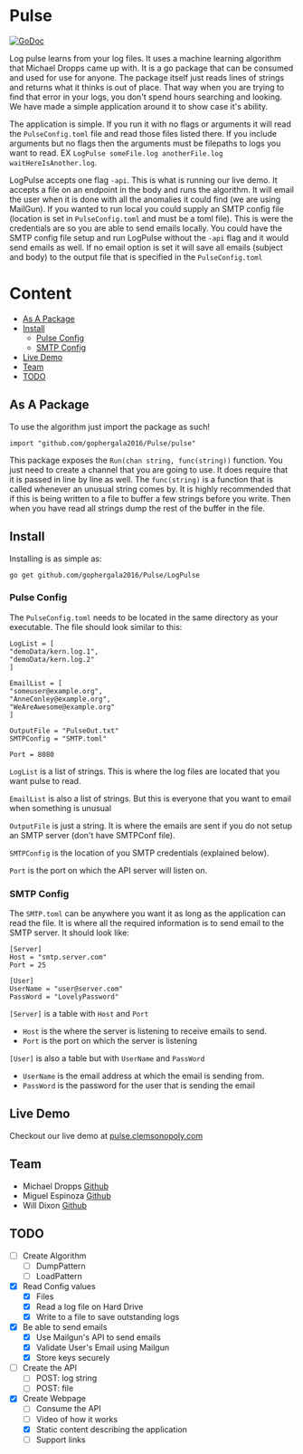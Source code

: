 # Pulse
[![GoDoc](https://godoc.org/github.com/gophergala2016/Pulse?status.svg)](https://godoc.org/github.com/gophergala2016/Pulse)

Log pulse learns from your log files. It uses a machine learning algorithm that Michael Dropps came up with. It is a go package that can be consumed and used for use for anyone. The package itself just reads lines of strings and returns what it thinks is out of place. That way when you are trying to find that error in your logs, you don't spend hours searching and looking. We have made a simple application around it to show case it's ability.

The application is simple. If you run it with no flags or arguments it will read the `PulseConfig.toml` file and read those files listed there. If you include arguments but no flags then the arguments must be filepaths to logs you want to read. EX `LogPulse someFile.log anotherFile.log waitHereIsAnother.log`.

LogPulse accepts one flag `-api`. This is what is running our live demo. It accepts a file on an endpoint in the body and runs the algorithm. It will email the user when it is done with all the anomalies it could find (we are using MailGun). If you wanted to run local you could supply an SMTP config file (location is set in `PulseConfig.toml` and must be a toml file). This is were the credentials are so you are able to send emails locally. You could have the SMTP config file setup and run LogPulse without the `-api` flag and it would send emails as well. If no email option is set it will save all emails (subject and body) to the output file that is specified in the `PulseConfig.toml`

# Content
- [As A Package](#as-a-package)
- [Install](#install)
  - [Pulse Config](#pulse-config)
  - [SMTP Config](#smtp-config)
- [Live Demo](#live-demo)
- [Team](#team)
- [TODO](#todo)

## As A Package
To use the algorithm just import the package as such!

`import "github.com/gophergala2016/Pulse/pulse"`

This package exposes the `Run(chan string, func(string))` function. You just need to create a channel that you are going to use. It does require that it is passed in line by line as well. The `func(string)` is a function that is called whenever an unusual string comes by. It is highly recommended that if this is being written to a file to buffer a few strings before you write. Then when you have read all strings dump the rest of the buffer in the file.

## Install
Installing is as simple as:

`go get github.com/gophergala2016/Pulse/LogPulse`

### Pulse Config
The `PulseConfig.toml` needs to be located in the same directory as your executable. The file should look similar to this:
```
LogList = [
"demoData/kern.log.1",
"demoData/kern.log.2"
]

EmailList = [
"someuser@example.org",
"AnneConley@example.org",
"WeAreAwesome@example.org"
]

OutputFile = "PulseOut.txt"
SMTPConfig = "SMTP.toml"

Port = 8080
```
`LogList` is a list of strings. This is where the log files are located that you want pulse to read.


`EmailList` is also a list of strings. But this is everyone that you want to email when something is unusual

`OutputFile` is just a string. It is where the emails are sent if you do not setup an SMTP server (don't have SMTPConf file).

`SMTPConfig` is the location of you SMTP credentials (explained below).

`Port` is the port on which the API server will listen on.

### SMTP Config
The `SMTP.toml` can be anywhere you want it as long as the application can read the file. It is where all the required information is to send email to the SMTP server. It should look like:
```
[Server]
Host = "smtp.server.com"
Port = 25

[User]
UserName = "user@server.com"
PassWord = "LovelyPassword"
```
`[Server]` is a table with `Host` and `Port`
- `Host` is the where the server is listening to receive emails to send.
- `Port` is the port on which the server is listening

`[User]` is also a table but with `UserName` and `PassWord`
- `UserName` is the email address at which the email is sending from.
- `PassWord` is the password for the user that is sending the email
 
## Live Demo

Checkout our live demo at [pulse.clemsonopoly.com](http://pulse.clemsonopoly.com#live-demo)

## Team
- Michael Dropps [Github](https://github.com/michaeldropps)
- Miguel Espinoza [Github](https://github.com/miguelespinoza)
- Will Dixon [Github](https://github.com/dixonwille)

## TODO
- [ ] Create Algorithm
  - [ ] DumpPattern
  - [ ] LoadPattern
- [x] Read Config values
  - [x] Files
  - [x] Read a log file on Hard Drive
  - [x] Write to a file to save outstanding logs
- [x] Be able to send emails
  - [x] Use Mailgun's API to send emails
  - [x] Validate User's Email using Mailgun
  - [x] Store keys securely
- [ ] Create the API
  - [ ] POST: log string
  - [ ] POST: file
- [x] Create Webpage
  - [ ] Consume the API
  - [ ] Video of how it works
  - [x] Static content describing the application
  - [ ] Support links
